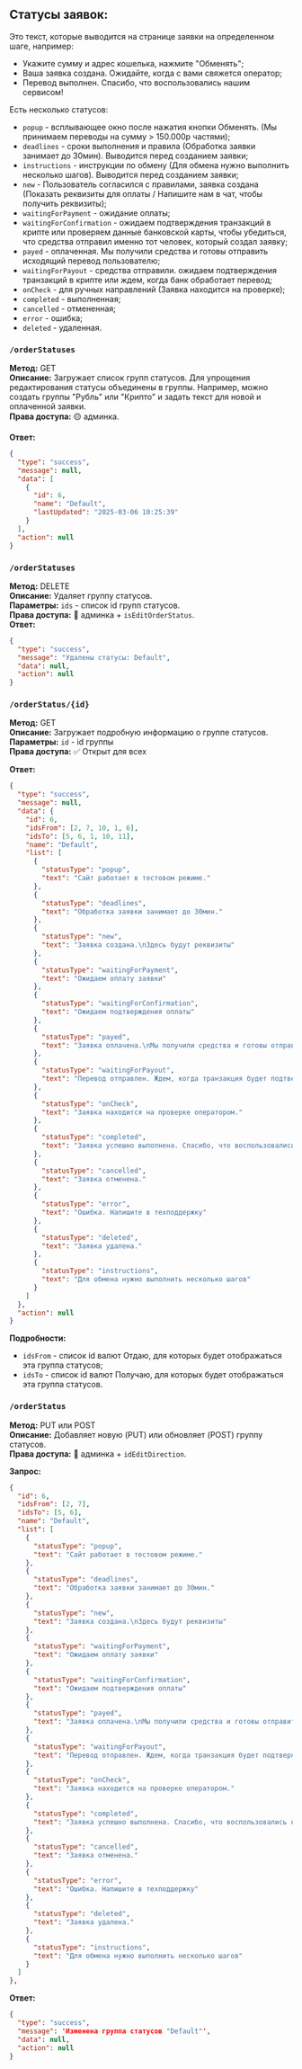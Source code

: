 ## Статусы заявок: ##

Это текст, которые выводится на странице заявки на определенном шаге, например:

- Укажите сумму и адрес кошелька, нажмите "Обменять";
- Ваша заявка создана. Ожидайте, когда с вами свяжется оператор;
- Перевод выполнен. Спасибо, что воспользовались нашим сервисом!

Есть несколько статусов:
- `popup` - всплывающее окно после нажатия кнопки Обменять. (Мы принимаем переводы на сумму > 150.000р частями);
- `deadlines` - сроки выполнения и правила (Обработка заявки занимает до 30мин). Выводится перед созданием заявки;
- `instructions` - инструкции по обмену (Для обмена нужно выполнить несколько шагов). Выводится перед созданием заявки;  
- `new` - Пользователь согласился с правилами, заявка создана (Показать реквизиты для оплаты / Напишите нам в чат,
чтобы получить реквизиты);
- `waitingForPayment` - ожидание оплаты;
- `waitingForConfirmation` - ожидаем подтверждения транзакций в крипте или проверяем данные банковской карты,
чтобы убедиться, что средства отправил именно тот человек, который создал заявку;
- `payed` - оплаченная. Мы получили средства и готовы отправить исходящий перевод пользователю;
- `waitingForPayout` - средства отправили. ожидаем подтверждения транзакций в крипте или ждем, когда банк обработает перевод;
- `onCheck` - для ручных направлений (Заявка находится на проверке);
- `completed` - выполненная;
- `cancelled` - отмененная;
- `error` - ошибка;
- `deleted` - удаленная.

### `/orderStatuses`
**Метод:** GET  
**Описание:** Загружает список групп статусов. Для упрощения редактирования статусы объединены в группы. Например,
можно создать группы "Рубль" или "Крипто" и задать текст для новой и оплаченной заявки.   
**Права доступа:** 🟡 админка.

**Ответ:**
```json
{
  "type": "success",
  "message": null,
  "data": [
    {
      "id": 6,
      "name": "Default",
      "lastUpdated": "2025-03-06 10:25:39"
    }
  ],
  "action": null
}
```

### `/orderStatuses`
**Метод:** DELETE  
**Описание:** Удаляет группу статусов.  
**Параметры:** `ids` - список id групп статусов.  
**Права доступа:** 🔴 админка + `isEditOrderStatus`.  
**Ответ:**
```json
{
  "type": "success",
  "message": "Удалены статусы: Default",
  "data": null,
  "action": null
}
```

### `/orderStatus/{id}`
**Метод:** GET  
**Описание:** Загружает подробную информацию о группе статусов.  
**Параметры:** `id` - id группы  
**Права доступа:** ✅ Открыт для всех

**Ответ:**
```json
{
  "type": "success",
  "message": null,
  "data": {
    "id": 6,
    "idsFrom": [2, 7, 10, 1, 6],
    "idsTo": [5, 6, 1, 10, 11],
    "name": "Default",
    "list": [
      {
        "statusType": "popup",
        "text": "Сайт работает в тестовом режиме."
      },
      {
        "statusType": "deadlines",
        "text": "Обработка заявки занимает до 30мин."
      },
      {
        "statusType": "new",
        "text": "Заявка создана.\nЗдесь будут реквизиты"
      },
      {
        "statusType": "waitingForPayment",
        "text": "Ожидаем оплату заявки"
      },
      {
        "statusType": "waitingForConfirmation",
        "text": "Ожидаем подтверждения оплаты"
      },
      {
        "statusType": "payed",
        "text": "Заявка оплачена.\nМы получили средства и готовы отправить вам исходящий перевод."
      },
      {
        "statusType": "waitingForPayout",
        "text": "Перевод отправлен. Ждем, когда транзакция будет подтверждена."
      },
      {
        "statusType": "onCheck",
        "text": "Заявка находится на проверке оператором."
      },
      {
        "statusType": "completed",
        "text": "Заявка успешно выполнена. Спасибо, что воспользовались нашим сервисом!"
      },
      {
        "statusType": "cancelled",
        "text": "Заявка отменена."
      },
      {
        "statusType": "error",
        "text": "Ошибка. Напишите в техподдержку"
      },
      {
        "statusType": "deleted",
        "text": "Заявка удалена."
      },
      {
        "statusType": "instructions",
        "text": "Для обмена нужно выполнить несколько шагов"
      }
    ]
  },
  "action": null
}
```

**Подробности:**  
- `idsFrom` - список id валют Отдаю, для которых будет отображаться эта группа статусов;
- `idsTo` - список id валют Получаю, для которых будет отображаться эта группа статусов.

### `/orderStatus`
**Метод:** PUT или POST  
**Описание:** Добавляет новую (PUT) или обновляет (POST) группу статусов.  
**Права доступа:** 🔴 админка + `idEditDirection`.

**Запрос:**
```json
{
  "id": 6,
  "idsFrom": [2, 7],
  "idsTo": [5, 6],
  "name": "Default",
  "list": [
    {
      "statusType": "popup",
      "text": "Сайт работает в тестовом режиме."
    },
    {
      "statusType": "deadlines",
      "text": "Обработка заявки занимает до 30мин."
    },
    {
      "statusType": "new",
      "text": "Заявка создана.\nЗдесь будут реквизиты"
    },
    {
      "statusType": "waitingForPayment",
      "text": "Ожидаем оплату заявки"
    },
    {
      "statusType": "waitingForConfirmation",
      "text": "Ожидаем подтверждения оплаты"
    },
    {
      "statusType": "payed",
      "text": "Заявка оплачена.\nМы получили средства и готовы отправить вам исходящий перевод."
    },
    {
      "statusType": "waitingForPayout",
      "text": "Перевод отправлен. Ждем, когда транзакция будет подтверждена."
    },
    {
      "statusType": "onCheck",
      "text": "Заявка находится на проверке оператором."
    },
    {
      "statusType": "completed",
      "text": "Заявка успешно выполнена. Спасибо, что воспользовались нашим сервисом!"
    },
    {
      "statusType": "cancelled",
      "text": "Заявка отменена."
    },
    {
      "statusType": "error",
      "text": "Ошибка. Напишите в техподдержку"
    },
    {
      "statusType": "deleted",
      "text": "Заявка удалена."
    },
    {
      "statusType": "instructions",
      "text": "Для обмена нужно выполнить несколько шагов"
    }
  ]
},
```

**Ответ:**
```json
{
  "type": "success",
  "message": 'Изменена группа статусов "Default"',
  "data": null,
  "action": null
}
```